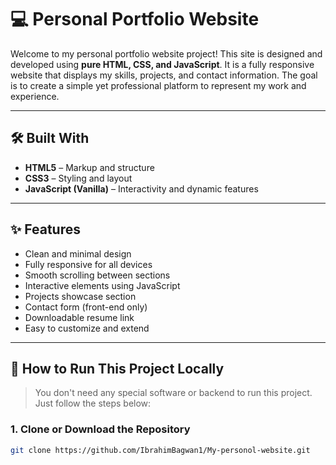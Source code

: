 # 💻 Personal Portfolio Website

Welcome to my personal portfolio website project! This site is designed and developed using **pure HTML, CSS, and JavaScript**. It is a fully responsive website that displays my skills, projects, and contact information. The goal is to create a simple yet professional platform to represent my work and experience.

---

## 🛠️ Built With

- **HTML5** – Markup and structure  
- **CSS3** – Styling and layout  
- **JavaScript (Vanilla)** – Interactivity and dynamic features  

---

## ✨ Features

- Clean and minimal design  
- Fully responsive for all devices  
- Smooth scrolling between sections  
- Interactive elements using JavaScript  
- Projects showcase section  
- Contact form (front-end only)  
- Downloadable resume link  
- Easy to customize and extend

---

## 📂 How to Run This Project Locally

> You don't need any special software or backend to run this project. Just follow the steps below:

### 1. Clone or Download the Repository

```bash
git clone https://github.com/IbrahimBagwan1/My-personol-website.git
